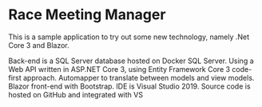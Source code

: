 # Race Meeting Manager
This is a sample application to try out some new technology, namely .Net Core 3 and Blazor.

Back-end is a SQL Server database hosted on Docker SQL Server.
Using a Web API written in ASP.NET Core 3, using Entity Framework Core 3 code-first approach.
Automapper to translate between models and view models.
Blazor front-end with Bootstrap.
IDE is Visual Studio 2019.
Source code is hosted on GitHub and integrated with VS
